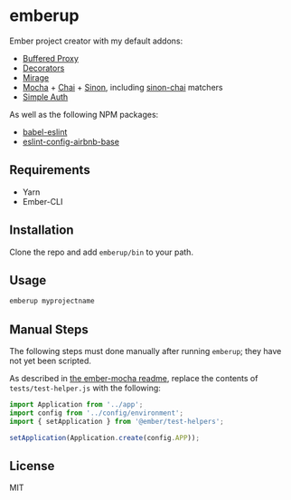 # emberup

Ember project creator with my default addons:

- [Buffered Proxy][ember-buffered-proxy]
- [Decorators][ember-decorators]
- [Mirage][ember-cli-mirage]
- [Mocha][ember-cli-mocha] + [Chai][ember-cli-chai] + [Sinon][ember-sinon], including [sinon-chai][sinon-chai] matchers
- [Simple Auth][ember-simple-auth]

As well as the following NPM packages:

- [babel-eslint][babel-eslint]
- [eslint-config-airbnb-base][eslint-config-airbnb-base]

## Requirements

- Yarn
- Ember-CLI

## Installation

Clone the repo and add `emberup/bin` to your path.

## Usage

```bash
emberup myprojectname
```

## Manual Steps

The following steps must done manually after running `emberup`; they have not yet been scripted.

As described in [the ember-mocha readme](https://github.com/emberjs/ember-mocha#setting-the-application), replace the contents of `tests/test-helper.js` with the following:

```js
import Application from '../app';
import config from '../config/environment';
import { setApplication } from '@ember/test-helpers';

setApplication(Application.create(config.APP));
```

## License

MIT

[babel-eslint]: https://github.com/babel/babel-eslint#babel-eslint---
[ember-buffered-proxy]: https://github.com/yapplabs/ember-buffered-proxy#ember-buffered-proxy-
[ember-cli-chai]: https://github.com/ember-cli/ember-cli-chai#ember-cli-chai
[ember-cli-mirage]: https://ember-cli-mirage.com
[ember-cli-mocha]: https://github.com/ember-cli/ember-cli-mocha
[ember-decorators]: https://ember-decorators.github.io/ember-decorators/docs/index.html
[ember-simple-auth]: http://ember-simple-auth.com/
[ember-sinon]: https://github.com/csantero/ember-sinon#ember-sinon
[eslint-config-airbnb-base]: https://www.npmjs.com/package/eslint-config-airbnb-base
[sinon-chai]: https://github.com/domenic/sinon-chai#sinonjs-assertions-for-chai
